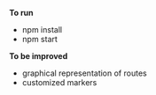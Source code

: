 **To run**
* npm install
* npm start

**To be improved**
* graphical representation of routes
* customized markers
